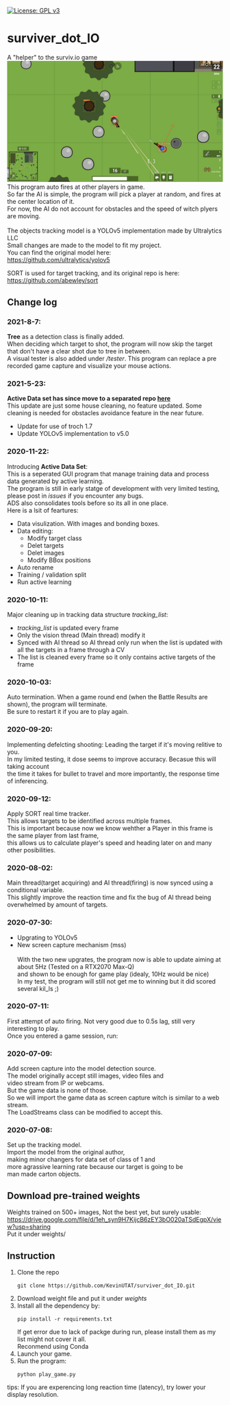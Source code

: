 [![License: GPL v3](https://img.shields.io/badge/License-GPLv3-blue.svg)](https://www.gnu.org/licenses/gpl-3.0)
# surviver_dot_IO
A "helper" to the surviv.io game \
![alt text](https://github.com/KevinUTAT/surviver_dot_IO/blob/master/Annotation%202020-09-20%20133655.png?raw=true)
This program auto fires at other players in game. \
So far the AI is simple, the program will pick a player at random, and fires at the center location of it. \
For now, the AI do not account for obstacles and the speed of witch plyers are moving. \
\
The objects tracking model is a YOLOv5 implementation made by Ultralytics LLC \
Small changes are made to the model to fit my project.\
You can find the original model here: \
https://github.com/ultralytics/yolov5

SORT is used for target tracking, and its original repo is here: \
https://github.com/abewley/sort
## Change log
### 2021-8-7:
**Tree** as a detection class is finally added. \
When deciding which target to shot, the program will now skip the target that don't have a clear shot due to tree in between. \
A visual tester is also added under */tester*. This program can replace a pre recorded game capture and visualize your mouse actions.
### 2021-5-23:
**Active Data set has since move to a separated repo [here](https://github.com/KevinUTAT/active_data_set)** \
This update are just some house cleaning, no feature updated. Some cleaning is needed for obstacles avoidance feature in the near future.
- Update for use of troch 1.7
- Update YOLOv5 implementation to v5.0
### 2020-11-22:
Introducing **Active Data Set**: \
This is a seperated GUI program that manage training data and process data generated by active learning. \
The program is still in early statge of development with very limited testing, please post in *issues* if you encounter any bugs. \
ADS also consolidates tools before so its all in one place. \
Here is a lsit of feartures:
 - Data visulization. With images and bonding boxes.
 - Data editing:
   - Modify target class
   - Delet targets
   - Delet images
   - Modify BBox positions
 - Auto rename
 - Training / validation split
 - Run active learning
### 2020-10-11:
Major cleaning up in tracking data structure *tracking_list*:
- *tracking_list* is updated every frame
- Only the vision thread (Main thread) modify it
- Synced with AI thread so AI thread only run when the list is updated with all the targets in a frame through a CV
- The list is cleaned every frame so it only contains active targets of the frame
### 2020-10-03:
Auto termination. When a game round end (when the Battle Results are shown), the program will terminate. \
Be sure to restart it if you are to play again.
### 2020-09-20:
Implementing defelcting shooting: Leading the target if it's moving relitive to you. \
In my limited testing, it dose seems to improve accuracy. Becasue this will taking account \
the time it takes for bullet to travel and more importantly, the response time of inferencing.
### 2020-09-12:
Apply SORT real time tracker. \
This allows targets to be identified across multiple frames. \
This is important because now we know wehther a Player in this frame is the same player from last frame, \
this allows us to calculate player's speed and heading later on and many other posibilities.
### 2020-08-02:
Main thread(target acquiring) and AI thread(firing) is now synced using a conditional variable. \
This slightly improve the reaction time and fix the bug of AI thread being overwhelmed by amount of targets.
### 2020-07-30:
- Upgrating to YOLOv5
- New screen capture mechanism (mss) \
\
With the two new upgrates, the program now is able to update aiming at about 5Hz (Tested on a RTX2070 Max-Q) \
and shown to be enough for game play (idealy, 10Hz would be nice) \
In my test, the program will still not get me to winning but it did scored several kil_ls ;)
### 2020-07-11:
First attempt of auto firing. Not very good due to 0.5s lag, still very interesting to play. \
Once you entered a game session, run:

### 2020-07-09: 
Add screen capture into the model detection source. \
The model originally accept still images, video files and \
video stream from IP or webcams. \
But the game data is none of those. \
So we will import the game data as screen capture witch is similar to a web stream. \
The LoadStreams class can be modified to accept this.
### 2020-07-08: 
Set up the tracking model. \
Import the model from the original author, \
making minor changers for data set of class of 1 and \
more agrassive learning rate because our target is going to be \
man made carton objects.

## Download pre-trained weights
Weights trained on 500+ images, Not the best yet, but surely usable: \
https://drive.google.com/file/d/1eh_syn9H7KijcB6zEY3bO020aTSdEgpX/view?usp=sharing \
Put it under weights/

## Instruction
1. Clone the repo
   ```
   git clone https://github.com/KevinUTAT/surviver_dot_IO.git
   ```
2. Download weight file and put it under *weights*
3. Install all the dependency by:
   ```
   pip install -r requirements.txt
   ```
   If get error due to lack of packge during run, please install them as my list might not cover it all. \
   Reconmend using Conda
4. Launch your game.
5. Run the program:
   ```
   python play_game.py
   ```
tips: If you are experencing long reaction time (latency), try lower your display resolution. 
